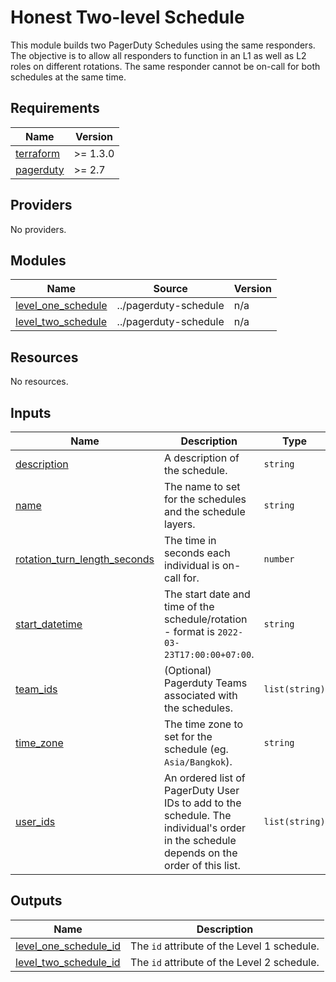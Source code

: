 # Honest Two-level Schedule

This module builds two PagerDuty Schedules using the same responders. The objective is to allow all responders to function
in an L1 as well as L2 roles on different rotations. The same responder cannot be on-call for both schedules at the same
time.

<!-- BEGIN_TF_DOCS -->
## Requirements

| Name | Version |
|------|---------|
| <a name="requirement_terraform"></a> [terraform](#requirement\_terraform) | >= 1.3.0 |
| <a name="requirement_pagerduty"></a> [pagerduty](#requirement\_pagerduty) | >= 2.7 |

## Providers

No providers.

## Modules

| Name | Source | Version |
|------|--------|---------|
| <a name="module_level_one_schedule"></a> [level\_one\_schedule](#module\_level\_one\_schedule) | ../pagerduty-schedule | n/a |
| <a name="module_level_two_schedule"></a> [level\_two\_schedule](#module\_level\_two\_schedule) | ../pagerduty-schedule | n/a |

## Resources

No resources.

## Inputs

| Name | Description | Type | Default | Required |
|------|-------------|------|---------|:--------:|
| <a name="input_description"></a> [description](#input\_description) | A description of the schedule. | `string` | n/a | yes |
| <a name="input_name"></a> [name](#input\_name) | The name to set for the schedules and the schedule layers. | `string` | n/a | yes |
| <a name="input_rotation_turn_length_seconds"></a> [rotation\_turn\_length\_seconds](#input\_rotation\_turn\_length\_seconds) | The time in seconds each individual is on-call for. | `number` | n/a | yes |
| <a name="input_start_datetime"></a> [start\_datetime](#input\_start\_datetime) | The start date and time of the schedule/rotation - format is `2022-03-23T17:00:00+07:00`. | `string` | `"2022-03-23T17:00:00+07:00"` | no |
| <a name="input_team_ids"></a> [team\_ids](#input\_team\_ids) | (Optional) Pagerduty Teams associated with the schedules. | `list(string)` | `[]` | no |
| <a name="input_time_zone"></a> [time\_zone](#input\_time\_zone) | The time zone to set for the schedule (eg. `Asia/Bangkok`). | `string` | `"Asia/Bangkok"` | no |
| <a name="input_user_ids"></a> [user\_ids](#input\_user\_ids) | An ordered list of PagerDuty User IDs to add to the schedule. The individual's order in the schedule depends on the order of this list. | `list(string)` | n/a | yes |

## Outputs

| Name | Description |
|------|-------------|
| <a name="output_level_one_schedule_id"></a> [level\_one\_schedule\_id](#output\_level\_one\_schedule\_id) | The `id` attribute of the Level 1 schedule. |
| <a name="output_level_two_schedule_id"></a> [level\_two\_schedule\_id](#output\_level\_two\_schedule\_id) | The `id` attribute of the Level 2 schedule. |
<!-- END_TF_DOCS -->
